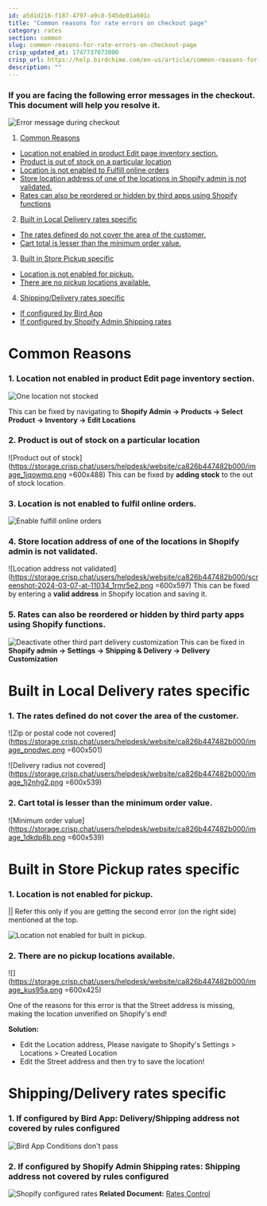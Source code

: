```yaml
---
id: a5d1d216-f187-4797-a9c8-545de01a601c
title: "Common reasons for rate errors on checkout page"
category: rates
section: common
slug: common-reasons-for-rate-errors-on-checkout-page
crisp_updated_at: 1747737073000
crisp_url: https://help.birdchime.com/en-us/article/common-reasons-for-rate-errors-on-checkout-page-1iekz2h/
description: ""
---
```


### If you are facing the following error messages in the checkout. This document will help you resolve it.

![Error message during checkout](https://storage.crisp.chat/users/helpdesk/website/ca826b447482b000/image_1mqhgsj.png)

1. [Common Reasons](#1-common-reasons)
* [Location not enabled in product Edit page inventory section.](#3-1-location-not-enabled-in-product-edit-page-inventory-section)
* [Product is out of stock on a particular location](#3-2-product-is-out-of-stock-on-a-particular-location)
* [Location is not enabled to Fulfill online orders](#3-3-location-is-not-enabled-to-fulfill-online-orders)
* [Store location address of one of the locations in Shopify admin is not validated.](#3-4-store-location-address-of-one-of-the-locations-in-shopify-admin-is-not-validated)
* [Rates can also be reordered or hidden by third apps using Shopify functions](#3-5-rates-can-also-be-reordered-or-hidden-by-third-party-apps-using-shopify-functions)

2. [Built in Local Delivery rates specific](#1-built-in-local-delivery-rates-specific)
* [The rates defined do not cover the area of the customer.](#3-1-the-rates-defined-do-not-cover-the-area-of-the-customer)
* [Cart total is lesser than the minimum order value.](#3-2-cart-total-is-lesser-than-the-minimum-order-value)

3. [Built in Store Pickup specific](#1-built-in-store-pickup-rates-specific)
* [Location is not enabled for pickup.](#3-1-location-is-not-enabled-for-pickup)
* [There are no pickup locations available.](#3-2-there-are-no-pickup-locations-available)

4. [Shipping/Delivery rates specific](#1-built-in-store-pickup-rates-specific)
* [If configured by Bird App](#3-1-if-configured-by-bird-app-deliveryshipping-address-not-covered-by-rules-configured)
* [If configured by Shopify Admin Shipping rates](#3-2-if-configured-by-shopify-admin-shipping-rates-shipping-address-not-covered-by-rules-configured)

# Common Reasons

### 1. Location not enabled in product Edit page inventory section.

![One location not stocked](https://storage.crisp.chat/users/helpdesk/website/ca826b447482b000/screenshot-2024-03-07-at-10565_1sqpjr4.png)

This can be fixed by navigating to **Shopify Admin -> Products -> Select Product -> Inventory -> Edit Locations**

### 2. Product is out of stock on a particular location

![Product out of stock](https://storage.crisp.chat/users/helpdesk/website/ca826b447482b000/image_1iqowmq.png =600x488)
This can be fixed by **adding stock** to the out of stock location.

### 3. Location is not enabled to fulfil online orders.

![Enable fulfill online orders](https://storage.crisp.chat/users/helpdesk/website/ca826b447482b000/screenshot-2024-03-08-at-12372_13ghji7.png)
 
### 4. Store location address of one of the locations in Shopify admin is not validated.

![Location address not validated](https://storage.crisp.chat/users/helpdesk/website/ca826b447482b000/screenshot-2024-03-07-at-11034_1rmr5e2.png =600x597)
This can be fixed by entering a **valid address** in Shopify location and saving it.

### 5. Rates can also be reordered or hidden by third party apps using Shopify functions.

![Deactivate other third part delivery customization](https://storage.crisp.chat/users/helpdesk/website/ca826b447482b000/image_60fi43.png)
This can be fixed in **Shopify admin -> Settings -> Shipping & Delivery -> Delivery Customization**

# Built in Local Delivery rates specific
### 1. The rates defined do not cover the area of the customer.

![Zip or postal code not covered](https://storage.crisp.chat/users/helpdesk/website/ca826b447482b000/image_pnpdwc.png =600x501)

![Delivery radius not covered](https://storage.crisp.chat/users/helpdesk/website/ca826b447482b000/image_1j2nhg2.png =600x539)

### 2. Cart total is lesser than the minimum order value.

![Minimum order value](https://storage.crisp.chat/users/helpdesk/website/ca826b447482b000/image_1dkdp8b.png =600x539)

# Built in Store Pickup rates specific
### 1. Location is not enabled for pickup.
|| Refer this only if you are getting the second error (on the right side) mentioned at the top.

![Location not enabled for built in pickup.](https://storage.crisp.chat/users/helpdesk/website/ca826b447482b000/screenshot-2024-03-08-at-12355_21gzfr.png)

### 2. There are no pickup locations available.

![](https://storage.crisp.chat/users/helpdesk/website/ca826b447482b000/image_kus95a.png =600x425)

One of the reasons for this error is that the Street address is missing, making the location unverified on Shopify's end!

**Solution:**

* Edit the Location address, Please navigate to Shopify's Settings > Locations > Created Location
* Edit the Street address and then try to save the location!

# Shipping/Delivery rates specific
### 1. **If configured by Bird App**: Delivery/Shipping address not covered by rules configured

![Bird App Conditions don't pass](https://storage.crisp.chat/users/helpdesk/website/ca826b447482b000/image_145ykz6.png)

### 2. **If configured by Shopify Admin Shipping rates**:  Shipping address not covered by rules configured

![Shopify configured rates](https://storage.crisp.chat/users/helpdesk/website/ca826b447482b000/image_14ituua.png)
**Related Document:** [Rates Control](https://help.birdchime.com/en-us/article/rates-control-jjcrrp/)
